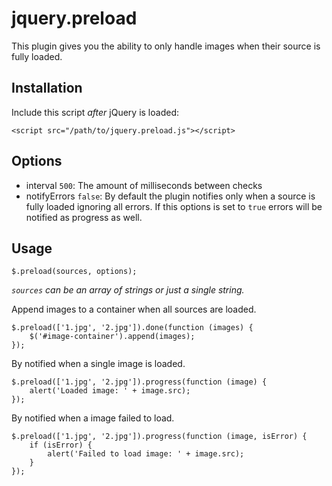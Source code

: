 jquery.preload
==============

This plugin gives you the ability to only handle images when their source is fully loaded.


## Installation

Include this script *after* jQuery is loaded:

    <script src="/path/to/jquery.preload.js"></script>

## Options

 - interval `500`: The amount of milliseconds between checks
 - notifyErrors `false`: By default the plugin notifies only when a source is fully loaded ignoring
 all errors. If this options is set to `true` errors will be notified as progress as well.

## Usage

    $.preload(sources, options);
    
*`sources` can be an array of strings or just a single string.*

Append images to a container when all sources are loaded.

    $.preload(['1.jpg', '2.jpg']).done(function (images) {
        $('#image-container').append(images);
    });
    
By notified when a single image is loaded.

    $.preload(['1.jpg', '2.jpg']).progress(function (image) {
        alert('Loaded image: ' + image.src);
    });
    
By notified when a image failed to load.

    $.preload(['1.jpg', '2.jpg']).progress(function (image, isError) {
    	if (isError) {
            alert('Failed to load image: ' + image.src);
        }
    });
